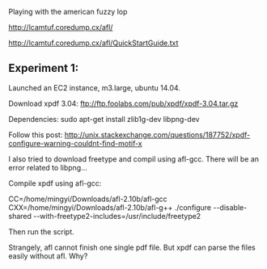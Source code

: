 Playing with the american fuzzy lop

http://lcamtuf.coredump.cx/afl/

http://lcamtuf.coredump.cx/afl/QuickStartGuide.txt

Experiment 1:
-------------
 
Launched an EC2 instance, m3.large, ubuntu 14.04.

Download xpdf 3.04:
ftp://ftp.foolabs.com/pub/xpdf/xpdf-3.04.tar.gz

Dependencies:
sudo apt-get install zlib1g-dev libpng-dev

Follow this post:
http://unix.stackexchange.com/questions/187752/xpdf-configure-warning-couldnt-find-motif-x

I also tried to download freetype and compil using afl-gcc. There will be an error related to libpng...

Compile xpdf using afl-gcc:

CC=/home/mingyi/Downloads/afl-2.10b/afl-gcc CXX=/home/mingyi/Downloads/afl-2.10b/afl-g++ ./configure --disable-shared --with-freetype2-includes=/usr/include/freetype2 

Then run the script.

Strangely, afl cannot finish one single pdf file. But xpdf can parse the files easily without afl. Why? 
